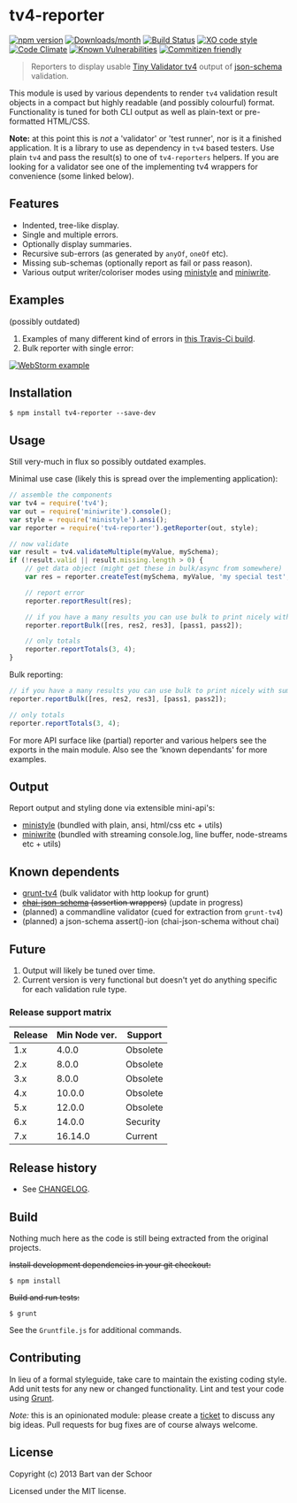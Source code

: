 # tv4-reporter

[![npm version](https://img.shields.io/npm/v/tv4-reporter.svg)](https://www.npmjs.com/package/tv4-reporter)
[![Downloads/month](https://img.shields.io/npm/dm/tv4-reporter.svg)](https://www.npmjs.com/package/tv4-reporter)
[![Build Status](https://github.com/timbeadle/tv4-reporter/workflows/Node.js%20CI/badge.svg)](https://github.com/timbeadle/tv4-reporter)
[![XO code style](https://img.shields.io/badge/code_style-XO-5ed9c7.svg)](https://github.com/xojs/xo)
[![Code Climate](https://codeclimate.com/github/timbeadle/tv4-reporter/badges/gpa.svg)](https://codeclimate.com/github/timbeadle/tv4-reporter)
[![Known Vulnerabilities](https://snyk.io/test/github/timbeadle/tv4-reporter/badge.svg)](https://snyk.io/test/github/timbeadle/tv4-reporter)
[![Commitizen friendly](https://img.shields.io/badge/commitizen-friendly-brightgreen.svg)](http://commitizen.github.io/cz-cli/)


> Reporters to display usable [Tiny Validator tv4](https://github.com/geraintluff/tv4) output of [json-schema](http://jsonschema.org) validation.

This module is used by various dependents to render `tv4` validation result objects in a compact but highly readable (and possibly colourful) format. Functionality is tuned for both CLI output as well as plain-text or pre-formatted HTML/CSS.

**Note:** at this point this is *not* a 'validator' or 'test runner', nor is it a finished application. It is a library to use as dependency in `tv4` based testers. Use plain `tv4` and pass the result(s) to one of `tv4-reporters` helpers. If you are looking for a validator see one of the implementing tv4 wrappers for convenience (some linked below).

## Features

* Indented, tree-like display.
* Single and multiple errors.
* Optionally display summaries.
* Recursive sub-errors (as generated by `anyOf`, `oneOf` etc).
* Missing sub-schemas (optionally report as fail or pass reason).
* Various output writer/coloriser modes using [ministyle](https://github.com/Bartvds/ministyle) and [miniwrite](https://github.com/Bartvds/miniwrite).

## Examples

(possibly outdated)

1. Examples of many different kind of errors in [this Travis-Ci build](https://travis-ci.org/Bartvds/grunt-tv4/jobs/14469941).
1. Bulk reporter with single error:

  [![WebStorm example](https://raw.github.com/timbeadle/tv4-reporter/main/media/webstorm-example-01.png)](https://raw.github.com/timbeadle/tv4-reporter/main/media/webstorm-example-01.png)

## Installation

```shell
$ npm install tv4-reporter --save-dev
```

## Usage

Still very-much in flux so possibly outdated examples.

Minimal use case (likely this is spread over the implementing application):
````js
// assemble the components
var tv4 = require('tv4');
var out = require('miniwrite').console();
var style = require('ministyle').ansi();
var reporter = require('tv4-reporter').getReporter(out, style);

// now validate
var result = tv4.validateMultiple(myValue, mySchema);
if (!result.valid || result.missing.length > 0) {
	// get data object (might get these in bulk/async from somewhere)
	var res = reporter.createTest(mySchema, myValue, 'my special test', true);

	// report error
	reporter.reportResult(res);

	// if you have a many results you can use bulk to print nicely with summaries
	reporter.reportBulk([res, res2, res3], [pass1, pass2]);

	// only totals
	reporter.reportTotals(3, 4);
}
````

Bulk reporting:
````js
// if you have a many results you can use bulk to print nicely with summaries
reporter.reportBulk([res, res2, res3], [pass1, pass2]);

// only totals
reporter.reportTotals(3, 4);
````

For more API surface like (partial) reporter and various helpers see the exports in the main module. Also see the 'known dependants' for more examples.

## Output

Report output and styling done via extensible mini-api's:

* [ministyle](https://github.com/Bartvds/ministyle) (bundled with plain, ansi, html/css etc + utils)
* [miniwrite](https://github.com/Bartvds/miniwrite) (bundled with streaming console.log, line buffer, node-streams etc + utils)

## Known dependents

* [grunt-tv4](https://github.com/timbeadle/grunt-tv4) (bulk validator with http lookup for grunt)
* ~~[chai-json-schema](https://github.com/Bartvds/chai-json-schema) (assertion wrappers)~~ (update in progress)
* (planned) a commandline validator (cued for extraction from `grunt-tv4`)
* (planned) a json-schema assert()-ion (chai-json-schema without chai)

## Future

1. Output will likely be tuned over time.
1. Current version is very functional but doesn't yet do anything specific for each validation rule type.

### Release support matrix

| Release | Min Node ver. | Support     |
| ------- | ------------- | ----------- |
| 1.x     | 4.0.0         | Obsolete    |
| 2.x     | 8.0.0         | Obsolete    |
| 3.x     | 8.0.0         | Obsolete    |
| 4.x     | 10.0.0        | Obsolete    |
| 5.x     | 12.0.0        | Obsolete    |
| 6.x     | 14.0.0        | Security    |
| 7.x     | 16.14.0       | Current     |

## Release history

* See [CHANGELOG](https://github.com/timbeadle/tv4-reporter/blob/main/CHANGELOG.md).

## Build

Nothing much here as the code is still being extracted from the original projects.

~~Install development dependencies in your git checkout:~~

    $ npm install

~~Build and run tests:~~

    $ grunt

See the `Gruntfile.js` for additional commands.

## Contributing

In lieu of a formal styleguide, take care to maintain the existing coding style. Add unit tests for any new or changed functionality. Lint and test your code using [Grunt](http://gruntjs.com/).

*Note:* this is an opinionated module: please create a [ticket](https://github.com/timbeadle/tv4-reporter/issues) to discuss any big ideas. Pull requests for bug fixes are of course always welcome.

## License

Copyright (c) 2013 Bart van der Schoor

Licensed under the MIT license.
